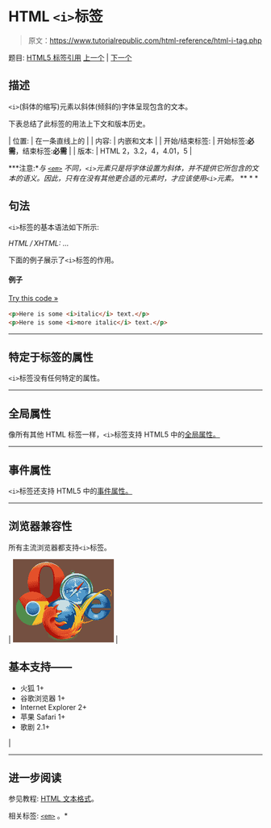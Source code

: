 # HTML `<i>`标签

> 原文：<https://www.tutorialrepublic.com/html-reference/html-i-tag.php>

题目: [HTML5 标签引用](html5-tags.php) [上一个](html-html-tag.php) | [下一个](html-iframe-tag.php)

## 描述

`<i>`(斜体的缩写)元素以斜体(倾斜的)字体呈现包含的文本。

下表总结了此标签的用法上下文和版本历史。

| 位置: | 在一条直线上的 |
| 内容: | 内嵌和文本 |
| 开始/结束标签: | 开始标签:**必需**，结束标签:**必需** |
| 版本: | HTML 2，3.2，4，4.01，5 |

 ***注意:**与 [`<em>`](html-em-tag.php) 不同，`<i>`元素只是将字体设置为斜体，并不提供它所包含的文本的语义。因此，只有在没有其他更合适的元素时，才应该使用`<i>`元素。*  ** * *

## 句法

`<i>`标签的基本语法如下所示:

*HTML / XHTML:* <i> ... </i>

下面的例子展示了`<i>`标签的作用。

#### 例子

[Try this code »](../codelab.php?topic=html&file=i-tag "Try this code using online Editor")

```html
<p>Here is some <i>italic</i> text.</p>
<p>Here is some <i>more italic</i> text.</p>
```

* * *

## 特定于标签的属性

`<i>`标签没有任何特定的属性。

* * *

## 全局属性

像所有其他 HTML 标签一样，`<i>`标签支持 HTML5 中的[全局属性。](html5-global-attributes.php)

* * *

## 事件属性

`<i>`标签还支持 HTML5 中的[事件属性。](html5-event-attributes.php)

* * *

## 浏览器兼容性

所有主流浏览器都支持`<i>`标签。

| ![Browsers Icon](img/e9331123c77668c1832e541c2fca1002.png) | 

## 基本支持——

*   火狐 1+
*   谷歌浏览器 1+
*   Internet Explorer 2+
*   苹果 Safari 1+
*   歌剧 2.1+

 |

* * *

## 进一步阅读

参见教程: [HTML 文本格式](../html-tutorial/html-text-formatting.php)。

相关标签: [`<em>`](html-em-tag.php) 。*